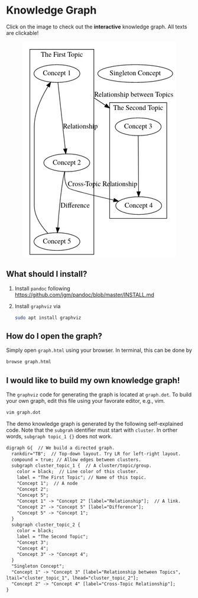 # Knowledge Graph
Click on the image to check out the **interactive** knowledge graph. All texts are clickable!

<p align="center"><a href="https://weizhechen.com/KnowledgeGraph/graph.html"><img src="./images/demo_knowledge_graph.png" alt="drawing"></a></p> 

## What should I install?
1. Install `pandoc` following https://github.com/jgm/pandoc/blob/master/INSTALL.md
1. Install `graphviz` via

    ```bash
    sudo apt install graphviz
    ```

## How do I open the graph?
Simply open `graph.html` using your browser. In terminal, this can be done by

```bash
browse graph.html
```

## I would like to build my own knowledge graph!
The `graphviz` code for generating the graph is located at `graph.dot`.
To build your own graph, edit this file using your favorate editor, e.g., vim.

```bash
vim graph.dot
```

The demo knowledge graph is generated by the following self-explained code.
Note that the `subgrah` identifier must start with `cluster`.
In orther words, `subgraph topic_1 {}` does not work.

```graphviz
digraph G{  // We build a directed graph.
  rankdir="TB";  // Top-down layout. Try LR for left-right layout.
  compound = true; // Allow edges between clusters.
  subgraph cluster_topic_1 {  // A cluster/topic/group.
    color = black;  // Line color of this cluster.
    label = "The First Topic"; // Name of this topic.
    "Concept 1";  // A node
    "Concept 2";
    "Concept 5";
    "Concept 1" -> "Concept 2" [label="Relationship"];  // A link.
    "Concept 2" -> "Concept 5" [label="Difference"];
    "Concept 5" -> "Concept 1";
  }
  subgraph cluster_topic_2 {
    color = black;
    label = "The Second Topic";
    "Concept 3";
    "Concept 4";
    "Concept 3" -> "Concept 4";
  }
  "Singleton Concept";
  "Concept 1" -> "Concept 3" [label="Relationship between Topics", ltail="cluster_topic_1", lhead="cluster_topic_2"];
  "Concept 2" -> "Concept 4" [label="Cross-Topic Relationship"];
}
```
